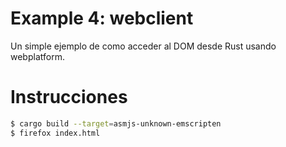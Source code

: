 # Example 4: webclient

Un simple ejemplo de como acceder al DOM desde Rust usando webplatform.

# Instrucciones

```bash
$ cargo build --target=asmjs-unknown-emscripten
$ firefox index.html
```
